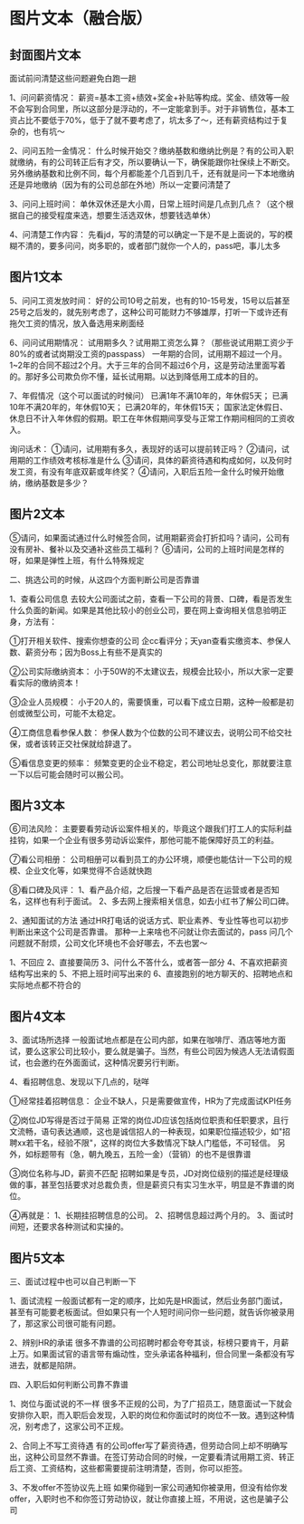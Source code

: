 # 图片文本（融合版）

## 封面图片文本

面试前问清楚这些问题避免白跑一趟

1、问问薪资情况：
薪资=基本工资+绩效+奖金+补贴等构成。奖金、绩效等一般不会写到合同里，所以这部分是浮动的，不一定能拿到手。对于非销售位，基本工资占比不要低于70%，低于了就不要考虑了，坑太多了～，还有薪资结构过于复杂的，也有坑～

2、问问五险一金情况：
什么时候开始交？缴纳基数和缴纳比例是？有的公司入职就缴纳，有的公司转正后有才交，所以要确认一下，确保能跟你社保续上不断交。另外缴纳基数和比例不同，每个月都能差个几百到几千，还有就是问一下本地缴纳还是异地缴纳（因为有的公司总部在外地）所以一定要问清楚了

3、问问上班时间：
单休双休还是大小周，日常上班时间是几点到几点？（这个根据自己的接受程度来选，想要生活选双休，想要钱选单休）

4、问清楚工作内容：
先看jd，写的清楚的可以确定一下是不是上面说的，写的模糊不清的，要多问问，岗多职的，或者部门就你一个人的，pass吧，事儿太多

## 图片1文本

5、问问工资发放时间：
好的公司10号之前发，也有的10-15号发，15号以后甚至25号之后发的，就先别考虑了，这种公司可能财力不够雄厚，打听一下或许还有拖欠工资的情况，放入备选用来刷面经

6、问问试用期情况：
试用期多久？试用期工资怎么算？（那些说试用期工资少于80%的或者试岗期没工资的passpass）
一年期的合同，试用期不超过一个月。1~2年的合同不超过2个月。大于三年的合同不超过6个月，这是劳动法里面写着的。那好多公司欺负你不懂，延长试用期。以达到降低用工成本的目的。

7、年假情况（这个可以面试的时候问）
已满1年不满10年的，年休假5天；
已满10年不满20年的，年休假10天；
已满20年的，年休假15天；
国家法定休假日、休息日不计入年休假的假期。职工在年休假期间享受与正常工作期间相同的工资收入。

询问话术：
①请问，试用期有多久，表现好的话可以提前转正吗？
②请问，试用期的工作绩效考核标准是什么
③请问，具体的薪资待遇和构成如何，以及何时发工资，有没有年底双薪或年终奖？
④请问，入职后五险一金什么时候开始缴纳，缴纳基数是多少？

## 图片2文本

⑤请问，如果面试通过什么时候签合同，试用期薪资会打折扣吗？请问，公司有没有房补、餐补以及交通补这些员工福利？
⑥请问，公司的上班时间是怎样的呀，如果是弹性上班，有什么特殊规定

二、挑选公司的时候，从这四个方面判断公司是否靠谱

1、查看公司信息
去较大公司面试之前，查看一下公司的背景、口碑，看是否发生什么负面的新闻。如果是其他比较小的创业公司，要在网上查询相关信息验明正身，方法有：

①打开相关软件、搜索你想查的公司
企cc看评分；天yan查看实缴资本、参保人数、薪资分布；因为Boss上有些不是真实的

②公司实际缴纳资本：
小于50W的不太建议去，规模会比较小，所以大家一定要看实际的缴纳资本！

③企业人员规模：
小于20人的，需要慎重，可以看下成立日期，这种一般都是初创或微型公司，可能不太稳定。

④工商信息看参保人数：
参保人数为个位数的公司不建议去，说明公司不给交社保，或者该转正交社保就给辞退了。

⑤看信息变更的频率：
频繁变更的企业不稳定，若公司地址总变化，那就要注意一下以后可能会随时可以搬公司。

## 图片3文本

⑥司法风险：
主要要看劳动诉讼案件相关的，毕竟这个跟我们打工人的实际利益挂钩，如果一个企业有很多劳动诉讼案件，那他可能不能保障好员工的利益。

⑦看公司相册：
公司相册可以看到员工的办公环境，顺便也能估计一下公司的规模、企业文化等，如果觉得不合适就快跑

⑧看口碑及风评：
1、看产品介绍，之后搜一下看产品是否在运营或者是否知名，这样也有利于面试。
2、多去网上搜索相关信息，如去小红书了解公司口碑。

2、通知面试的方法
通过HR打电话的说话方式、职业素养、专业性等也可以初步判断出来这个公司是否靠谱。
那种一上来啥也不问就让你去面试的，pass
问几个问题就不耐烦，公司文化环境也不会好哪去，不去也罢～

1、不回应
2、直接要简历
3、问什么不答什么，或者答一部分
4、不喜欢把薪资结构写出来的
5、不把上班时间写出来的
6、直接跑别的地方聊天的、招聘地点和实际地点都不符合的

## 图片4文本

3、面试场所选择
一般面试地点都是在公司内部，如果在咖啡厅、酒店等地方面试，要么这家公司比较小，要么就是骗子。当然，有些公司因为候选人无法请假面试，也会邀约在外面面试，这种情况要另行判断。

4、看招聘信息、发现以下几点的，哒咩

①经常挂着招聘信息：
企业不缺人，只是需要做宣传，HR为了完成面试KPI任务

②岗位JD写得是否过于简易
正常的岗位JD应该包括岗位职责和任职要求，且行文流畅，语句表达通顺，这也是诚信招人的一种表现，如果职位描述较少，如"招聘xx若干名，经验不限"，这样的岗位大多数情况下缺人门槛低，不可轻信。
另外，如标题带有（急，朝九晚五，五险一金）（营销）的也不是很靠谱

③岗位名称与JD，薪资不匹配
招聘如果是专员，JD对岗位级别的描述是经理级做的事，甚至包括要求对总裁负责，但是薪资只有实习生水平，明显是不靠谱的岗位。

④再就是：
1、长期挂招聘信息的公司。
2、招聘信息超过两个月的。
3、面试时间短，还要求各种测试和实操的。

## 图片5文本

三、面试过程中也可以自己判断一下

1、面试流程
一般面试都有一定的顺序，比如先是HR面试，然后业务部门面试，甚至有可能要老板面试。但如果只有一个人短时间问你一些问题，就告诉你被录用了，那这家公司很可能有问题。

2、辨别HR的承诺
很多不靠谱的公司招聘时都会夸夸其谈，标榜只要肯干，月薪上万。如果面试官的语言带有煽动性，空头承诺各种福利，但合同里一条都没有写进去，就都是陷阱。

四、入职后如何判断公司靠不靠谱

1、岗位与面试说的不一样
很多不正规的公司，为了广招员工，随意面试一下就会安排你入职，而入职后会发现，入职的岗位和你面试时的岗位不一致。遇到这种情况，别考虑了，这家公司不正规。

2、合同上不写工资待遇
有的公司offer写了薪资待遇，但劳动合同上却不明确写出，这种公司显然不靠谱。在签订劳动合同的时候，一定要看清试用期工资、转正后工资、工资结构，这些都需要提前注明清楚，否则，你可以拒签。

3、不发offer不签协议先上班
如果你碰到一家公司通知你被录用，但没有给你发offer，入职时也不和你签订劳动协议，就让你直接上班，不用说，这也是骗子公司